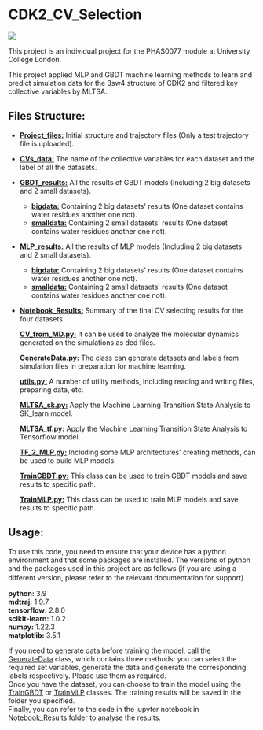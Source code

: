 # CDK2_CV_Selection

<a href="https://github.com/allegroai/clearml"><img src="https://img.shields.io/badge/Python-14354C?style=for-the-badge&logo=python&logoColor=white "></a>

This project is an individual project for the PHAS0077 module at University College London.

This project applied MLP and GBDT machine learning methods to learn and predict simulation data for the 3sw4 structure of CDK2 and filtered key collective variables by MLTSA.



## Files Structure:

- [**Project_files:**](./Project_files) Initial structure and trajectory files (Only a test trajectory file is uploaded).

- **[CVs_data:](./CVs_data)** The name of the collective variables for each dataset and the label of all the datasets.

- [**GBDT_results:**](./GBDT_results) All the results of GBDT models (Including 2 big datasets and 2 small datasets).
  - **[bigdata:](./GBDT_results/bigdata)** Containing 2 big datasets' results (One dataset contains water residues another one not).
  - **[smalldata:](./GBDT_results/smalldata)** Containing 2 small datasets' results (One dataset contains water residues another one not).

- **[MLP_results:](./MLP_results)** All the results of MLP models (Including 2 big datasets and 2 small datasets). 
  - **[bigdata:](./MLP_results/bigdata)** Containing 2 big datasets' results (One dataset contains water residues another one not).
  - **[smalldata:](./MLP_results/smalldata)** Containing 2 small datasets' results (One dataset contains water residues another one not).

- **[Notebook_Results:](./Notebook_Results)**  Summary of the final CV selecting results for the four datasets

  **[CV_from_MD.py:](./CV_from_MD.py)** It can be used to analyze the molecular dynamics generated on the simulations as dcd files.

  **[GenerateData.py:](./GenerateData.py)** The class can generate datasets and labels from simulation files in preparation for machine learning.

  **[utils.py:](./utils.py)** A number of utility methods, including reading and writing files, preparing data, etc.

  **[MLTSA_sk.py:](./MLTSA_sk.py)** Apply the Machine Learning Transition State Analysis to SK_learn model.

  **[MLTSA_tf.py:](./MLTSA_tf.py)** Apply the Machine Learning Transition State Analysis to Tensorflow model.

  **[TF_2_MLP.py:](./TF_2_MLP.py)** Including some MLP architectures' creating methods, can be used to build MLP models.

  **[TrainGBDT.py:](./TrainGBDT.py)** This class can be used to train GBDT models and save results to specific path.

  **[TrainMLP.py:](./TrainMLP.py)** This class can be used to train MLP models and save results to specific path.


## Usage:

To use this code, you need to ensure that your device has a python environment and that some packages are installed. The versions of python and the packages used in this project are as follows (if you are using a different version, please refer to the relevant documentation for support)： 

**python:** 3.9  
**mdtraj:** 1.9.7  
**tensorflow:** 2.8.0  
**scikit-learn:** 1.0.2  
**numpy:** 1.22.3  
**matplotlib:** 3.5.1  
  
If you need to generate data before training the model, call the [GenerateData](./GenerateData.py) class, which contains three methods: you can select the required set variables, generate the data and generate the corresponding labels respectively. Please use them as required.  
Once you have the dataset, you can choose to train the model using the [TrainGBDT](./TrainGBDT.py) or [TrainMLP](./TrainMLP.py) classes. The training results will be saved in the folder you specified.  
Finally, you can refer to the code in the jupyter notebook in [Notebook_Results](./Notebook_Results) folder to analyse the results.

